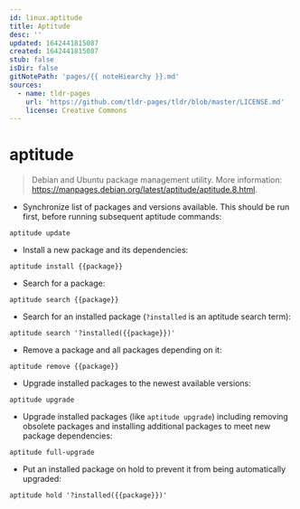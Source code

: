 ```yaml
---
id: linux.aptitude
title: Aptitude
desc: ''
updated: 1642441815087
created: 1642441815087
stub: false
isDir: false
gitNotePath: 'pages/{{ noteHiearchy }}.md'
sources:
  - name: tldr-pages
    url: 'https://github.com/tldr-pages/tldr/blob/master/LICENSE.md'
    license: Creative Commons
---
```

# aptitude

> Debian and Ubuntu package management utility.
> More information: <https://manpages.debian.org/latest/aptitude/aptitude.8.html>.

- Synchronize list of packages and versions available. This should be run first, before running subsequent aptitude commands:

`aptitude update`

- Install a new package and its dependencies:

`aptitude install {{package}}`

- Search for a package:

`aptitude search {{package}}`

- Search for an installed package (`?installed` is an aptitude search term):

`aptitude search '?installed({{package}})'`

- Remove a package and all packages depending on it:

`aptitude remove {{package}}`

- Upgrade installed packages to the newest available versions:

`aptitude upgrade`

- Upgrade installed packages (like `aptitude upgrade`) including removing obsolete packages and installing additional packages to meet new package dependencies:

`aptitude full-upgrade`

- Put an installed package on hold to prevent it from being automatically upgraded:

`aptitude hold '?installed({{package}})'`

